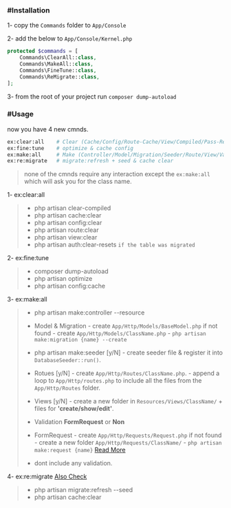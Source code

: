 ### #Installation
1- copy the `Commands` folder to `App/Console`

2- add the below to `App/Console/Kernel.php`

```php
protected $commands = [
    Commands\ClearAll::class,
    Commands\MakeAll::class,
    Commands\FineTune::class,
    Commands\ReMigrate::class,
];
```

3- from the root of your project run `composer dump-autoload`

### #Usage
now you have 4 new cmnds.

```bash
ex:clear:all    # Clear (Cache/Config/Route-Cache/View/Compiled/Pass-Resets)
ex:fine:tune    # optimize & cache config
ex:make:all     # Make (Controller/Model/Migration/Seeder/Route/View/Validation)
ex:re:migrate   # migrate:refresh + seed & cache clear
```
> none of the cmnds require any interaction except the `ex:make:all` which will ask you for the class name.

1- ex:clear:all
>  - php artisan clear-compiled
>  - php artisan cache:clear
>  - php artisan config:clear
>  - php artisan route:clear
>  - php artisan view:clear
>  - php artisan auth:clear-resets `if the table was migrated`

2- ex:fine:tune
>  - composer dump-autoload
>  - php artisan optimize
>  - php artisan config:cache

3- ex:make:all
>  - php artisan make:controller --resource
>
>  - Model & Migration
    - create `App/Http/Models/BaseModel.php` if not found
    - create `App/Http/Models/ClassName.php`
    - `php artisan make:migration {name} --create`
>
>  - php artisan make:seeder [y/N]
    - create seeder file & register it into `DatabaseSeeder::run()`.
>
> - Rotues [y/N]
    - create `App/Http/Routes/ClassName.php`.
    - append a loop to `App/Http/routes.php` to include all the files from the `App/Http/Routes` folder.
>
> - Views [y/N]
    - create a new folder in `Resources/Views/ClassName/` + files for **'create/show/edit'**.
>
> - Validation **FormRequest** or **Non**
>  - FormRequest
    - create `App/Http/Requests/Request.php` if not found
    - create a new folder `App/Http/Requests/ClassName/`
    - `php artisan make:request {name}` [Read More](https://ctf0.wordpress.com/2016/10/17/extend-formrequest-to-allow-more-functionality-in-laravel-v5-2/)
>  - dont include any validation.

4- ex:re:migrate [Also Check](http://code4fun.io/post/how-to-share-data-with-all-views-in-laravel-5-3-the-right-way)
>  - php artisan migrate:refresh --seed
>  - php artisan cache:clear
